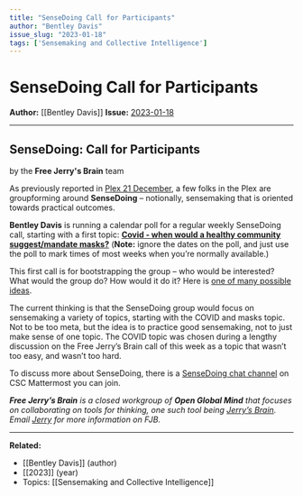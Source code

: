 ```yaml
---
title: "SenseDoing Call for Participants"
author: "Bentley Davis"
issue_slug: "2023-01-18"
tags: ['Sensemaking and Collective Intelligence']
---
```


# SenseDoing Call for Participants

**Author:** [[Bentley Davis]]
**Issue:** [2023-01-18](https://plex.collectivesensecommons.org/2023-01-18/)

---

## SenseDoing: Call for Participants
by the **Free Jerry's Brain** team

As previously reported in [Plex 21 December](__GHOST_URL__/2022-12-21/), a few folks in the Plex are groupforming around **SenseDoing** – notionally, sensemaking that is oriented towards practical outcomes.

**Bentley Davis** is running a calendar poll for a regular weekly SenseDoing call, starting with a first topic: **[Covid - when would a healthy community suggest/mandate masks?](https://zcal.co/m/-c8c9Bj_)** (**Note:** ignore the dates on the poll, and just use the poll to mark times of most weeks when you’re normally available.)

This first call is for bootstrapping the group – who would be interested? What would the group do? How would it do it? Here is [one of many possible ideas](https://docs.google.com/document/d/1MVqI8M_n925Fo5WYe07I1-auA4peqstZSWx6EmQ_Dps).

The current thinking is that the SenseDoing group would focus on sensemaking a variety of topics, starting with the COVID and masks topic. Not to be too meta, but the idea is to practice good sensemaking, not to just make sense of one topic. The COVID topic was chosen during a lengthy discussion on the Free Jerry’s Brain call of this week as a topic that wasn’t too easy, and wasn’t too hard.

To discuss more about SenseDoing, there is a [SenseDoing chat channel](https://chat.collectivesensecommons.org/agora/channels/ogm-sensedoing) on CSC Mattermost you can join.

***Free Jerry’s Brain** is a closed workgroup of **Open Global Mind** that focuses on collaborating on tools for thinking, one such tool being [Jerry’s Brain](http://jerrysbrain.com/). Email [Jerry](mailto:sociate@gmail.com) for more information on FJB.*

---

**Related:**
- [[Bentley Davis]] (author)
- [[2023]] (year)
- Topics: [[Sensemaking and Collective Intelligence]]

